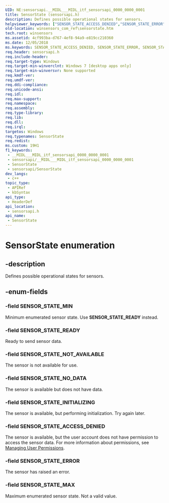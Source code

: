 ```yaml
---
UID: NE:sensorsapi.__MIDL___MIDL_itf_sensorsapi_0000_0000_0001
title: SensorState (sensorsapi.h)
description: Defines possible operational states for sensors.
helpviewer_keywords: ["SENSOR_STATE_ACCESS_DENIED","SENSOR_STATE_ERROR","SENSOR_STATE_INITIALIZING","SENSOR_STATE_MAX","SENSOR_STATE_MIN","SENSOR_STATE_NOT_AVAILABLE","SENSOR_STATE_NO_DATA","SENSOR_STATE_READY","SensorState","SensorState enumeration","sensorsapi/SENSOR_STATE_ACCESS_DENIED","sensorsapi/SENSOR_STATE_ERROR","sensorsapi/SENSOR_STATE_INITIALIZING","sensorsapi/SENSOR_STATE_MAX","sensorsapi/SENSOR_STATE_MIN","sensorsapi/SENSOR_STATE_NOT_AVAILABLE","sensorsapi/SENSOR_STATE_NO_DATA","sensorsapi/SENSOR_STATE_READY","sensorsapi/SensorState","winsensors_com_ref.sensorstate"]
old-location: winsensors_com_ref\sensorstate.htm
tech.root: winsensors
ms.assetid: 4cf993ba-d767-4ef8-94a9-e819cc210360
ms.date: 12/05/2018
ms.keywords: SENSOR_STATE_ACCESS_DENIED, SENSOR_STATE_ERROR, SENSOR_STATE_INITIALIZING, SENSOR_STATE_MAX, SENSOR_STATE_MIN, SENSOR_STATE_NOT_AVAILABLE, SENSOR_STATE_NO_DATA, SENSOR_STATE_READY, SensorState, SensorState enumeration, sensorsapi/SENSOR_STATE_ACCESS_DENIED, sensorsapi/SENSOR_STATE_ERROR, sensorsapi/SENSOR_STATE_INITIALIZING, sensorsapi/SENSOR_STATE_MAX, sensorsapi/SENSOR_STATE_MIN, sensorsapi/SENSOR_STATE_NOT_AVAILABLE, sensorsapi/SENSOR_STATE_NO_DATA, sensorsapi/SENSOR_STATE_READY, sensorsapi/SensorState, winsensors_com_ref.sensorstate
req.header: sensorsapi.h
req.include-header: 
req.target-type: Windows
req.target-min-winverclnt: Windows 7 [desktop apps only]
req.target-min-winversvr: None supported
req.kmdf-ver: 
req.umdf-ver: 
req.ddi-compliance: 
req.unicode-ansi: 
req.idl: 
req.max-support: 
req.namespace: 
req.assembly: 
req.type-library: 
req.lib: 
req.dll: 
req.irql: 
targetos: Windows
req.typenames: SensorState
req.redist: 
ms.custom: 19H1
f1_keywords:
 - __MIDL___MIDL_itf_sensorsapi_0000_0000_0001
 - sensorsapi/__MIDL___MIDL_itf_sensorsapi_0000_0000_0001
 - SensorState
 - sensorsapi/SensorState
dev_langs:
 - c++
topic_type:
 - APIRef
 - kbSyntax
api_type:
 - HeaderDef
api_location:
 - sensorsapi.h
api_name:
 - SensorState
---
```


# SensorState enumeration


## -description

Defines possible operational states for sensors.

## -enum-fields

### -field SENSOR_STATE_MIN

Minimum enumerated sensor state. Use <b>SENSOR_STATE_READY</b> instead.

### -field SENSOR_STATE_READY

Ready to send sensor data.

### -field SENSOR_STATE_NOT_AVAILABLE

The sensor is not available for use.

### -field SENSOR_STATE_NO_DATA

The sensor is available but does not have data.

### -field SENSOR_STATE_INITIALIZING

The sensor is available, but performing initialization. Try again later.

### -field SENSOR_STATE_ACCESS_DENIED

The sensor is available, but the user account does not have permission to access the sensor data. For more information about permissions, see <a href="/windows/desktop/SensorsAPI/managing-user-permissions">Managing User Permissions</a>.

### -field SENSOR_STATE_ERROR

The sensor has raised an error.

### -field SENSOR_STATE_MAX

Maximum enumerated sensor state. Not a valid value.